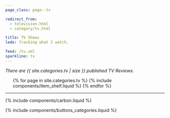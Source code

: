 ```yaml
---
page_class: page--tv

redirect_from:
  - television.html
  - category/tv.html

title: TV Shows
lede: Tracking what I watch.

feed: /tv.xml
sparkline: tv
---
```


*There are {{ site.categories.tv | size }} published TV Reviews.*

<div class="h-feed" id="tv">
    <ol class="shelf" role="list">
        {% for page in site.categories.tv %}
            {% include components/item_shelf.liquid %}
        {% endfor %}
    </ol>
</div>

--------

{% include components/carbon.liquid %}

{% include components/buttons_categories.liquid %}
